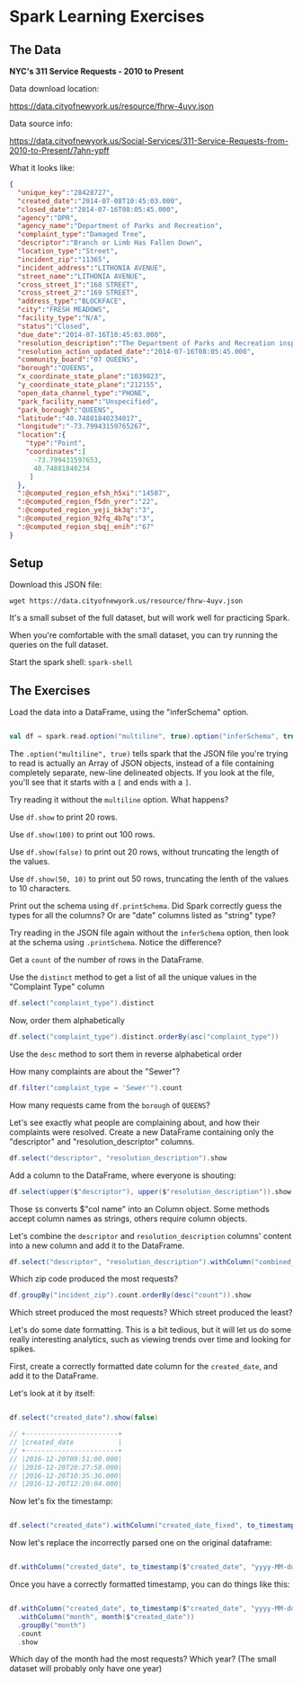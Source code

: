 
# Spark Learning Exercises

## The Data

**NYC's 311 Service Requests - 2010 to Present** 

Data download location:

https://data.cityofnewyork.us/resource/fhrw-4uyv.json

Data source info:

https://data.cityofnewyork.us/Social-Services/311-Service-Requests-from-2010-to-Present/7ahn-ypff

What it looks like:

```json
{  
  "unique_key":"28428727",
  "created_date":"2014-07-08T10:45:03.000",
  "closed_date":"2014-07-16T08:05:45.000",
  "agency":"DPR",
  "agency_name":"Department of Parks and Recreation",
  "complaint_type":"Damaged Tree",
  "descriptor":"Branch or Limb Has Fallen Down",
  "location_type":"Street",
  "incident_zip":"11365",
  "incident_address":"LITHONIA AVENUE",
  "street_name":"LITHONIA AVENUE",
  "cross_street_1":"168 STREET",
  "cross_street_2":"169 STREET",
  "address_type":"BLOCKFACE",
  "city":"FRESH MEADOWS",
  "facility_type":"N/A",
  "status":"Closed",
  "due_date":"2014-07-16T10:45:03.000",
  "resolution_description":"The Department of Parks and Recreation inspected but the condition was not found.",
  "resolution_action_updated_date":"2014-07-16T08:05:45.000",
  "community_board":"07 QUEENS",
  "borough":"QUEENS",
  "x_coordinate_state_plane":"1039823",
  "y_coordinate_state_plane":"212155",
  "open_data_channel_type":"PHONE",
  "park_facility_name":"Unspecified",
  "park_borough":"QUEENS",
  "latitude":"40.74881840234017",
  "longitude":"-73.79943159765267",
  "location":{  
	"type":"Point",
	"coordinates":[  
	  -73.799431597653,
	  40.74881840234
	 ]
  },
  ":@computed_region_efsh_h5xi":"14507",
  ":@computed_region_f5dn_yrer":"22",
  ":@computed_region_yeji_bk3q":"3",
  ":@computed_region_92fq_4b7q":"3",
  ":@computed_region_sbqj_enih":"67"
}
```

## Setup

Download this JSON file:

`wget https://data.cityofnewyork.us/resource/fhrw-4uyv.json`

It's a small subset of the full dataset, but will work well for practicing Spark.

When you're comfortable with the small dataset, you can try running the queries on the full dataset.
 
Start the spark shell: `spark-shell`

## The Exercises

Load the data into a DataFrame, using the "inferSchema" option.  

```scala

val df = spark.read.option("multiline", true).option("inferSchema", true).json("/path/to/the/json/file.json")

```

  The `.option("multiline", true)` tells spark that the JSON file you're trying to read is actually an Array of JSON objects, instead of a file containing completely separate, new-line delineated objects.  If you look at the file, you'll see that it starts with a `[` and ends with a `]`.

  Try reading it without the `multiline` option.  What happens?

Use `df.show` to print 20 rows.

Use `df.show(100)` to print out 100 rows.

Use `df.show(false)` to print out 20 rows, without truncating the length of the values.

Use `df.show(50, 10)` to print out 50 rows, truncating the lenth of the values to 10 characters. 

Print out the schema using `df.printSchema`.  Did Spark correctly guess the types for all the columns?  Or are "date" columns listed as "string" type?

Try reading in the JSON file again without the `inferSchema` option, then look at the schema using `.printSchema`.  Notice the difference?

Get a `count` of the number of rows in the DataFrame.

Use the `distinct` method to get a list of all the unique values in the "Complaint Type" column

```scala
df.select("complaint_type").distinct
```

Now, order them alphabetically

```scala
df.select("complaint_type").distinct.orderBy(asc("complaint_type"))
```

Use the `desc` method to sort them in reverse alphabetical order

How many complaints are about the "Sewer"?

```scala
df.filter("complaint_type = 'Sewer'").count
```

How many requests came from the `borough` of `QUEENS`?

Let's see exactly what people are complaining about, and how their complaints were resolved.  Create a new DataFrame containing only the "descriptor" and "resolution_descriptor" columns.

```scala
df.select("descriptor", "resolution_description").show
```

Add a column to the DataFrame, where everyone is shouting:

```scala
df.select(upper($"descriptor"), upper($"resolution_description")).show
```

Those `$`s converts $"col name" into an Column object.  Some methods accept column names as strings, others require column objects.

Let's combine the `descriptor` and `resolution_description` columns' content into a new column and add it to the DataFrame.

```scala
df.select("descriptor", "resolution_description").withColumn("combined_description", $"descriptor" + $"resolution_description").show
```

Which zip code produced the most requests?

```scala
df.groupBy("incident_zip").count.orderBy(desc("count")).show
```

Which street produced the most requests?  Which street produced the least?

Let's do some date formatting.  This is a bit tedious, but it will let us do some really interesting analytics, such as viewing trends over time and looking for spikes.

First, create a correctly formatted date column for the `created_date`, and add it to the DataFrame.

Let's look at it by itself:

```scala

df.select("created_date").show(false)

// +-----------------------+
// |created_date           |
// +-----------------------+
// |2016-12-20T09:51:00.000|
// |2016-12-20T20:27:58.000|
// |2016-12-20T10:35:36.000|
// |2016-12-20T12:20:04.000|

```

Now let's fix the timestamp:

```scala

df.select("created_date").withColumn("created_date_fixed", to_timestamp($"created_date", "yyyy-MM-dd'T'HH:mm:ss.SSS")).show(false)

```

Now let's replace the incorrectly parsed one on the original dataframe:

```scala

df.withColumn("created_date", to_timestamp($"created_date", "yyyy-MM-dd'T'HH:mm:ss.SSS"))

```

Once you have a correctly formatted timestamp, you can do things like this:

```scala

df.withColumn("created_date", to_timestamp($"created_date", "yyyy-MM-dd'T'HH:mm:ss.SSS"))
  .withColumn("month", month($"created_date"))
  .groupBy("month")
  .count
  .show

```

Which day of the month had the most requests?  Which year?  (The small dataset will probably only have one year)
